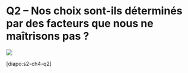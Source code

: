 # Q2 – Nos choix sont-ils déterminés par des facteurs que nous ne maîtrisons pas ?

![](https://i.ibb.co/Zhvz0m8/conformisme-social-t.jpg)

[diapo:s2-ch4-q2]